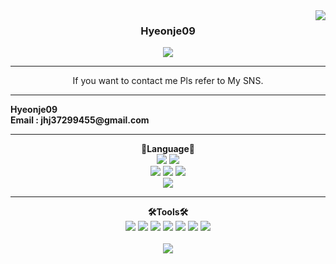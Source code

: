 <img src="https://github-readme-stats.vercel.app/api?username=Hyeonje09&show_icons=true&theme=tokyonight" align="right">
  <div align="center">
  

  ### <b> Hyeonje09 </b>


<a href="https://github.com/Hyeonje09"></a>
  <a href="https://www.instagram.com/hyeon__je__/"><img src="https://img.shields.io/badge/Instagram-FF0080?style=flat-round&logo=instagram&logoColor=white"/>
</a>

---
If you want to contact me Pls refer to My SNS.

</div>

---

<div align="left">
  <b>Hyeonje09</b><br>
  <b>Email : jhj37299455@gmail.com</b><br>
</div>

---

<div align="left">
<div align="center"> 
<b>📖Language📖</b>
</div>
<div align="center">
  <img src="https://img.shields.io/badge/C-00daf2?style=for-the-badge&logo=C&logoColor=white">
  <img src="https://img.shields.io/badge/-c++-black?style=for-the-badge&logo=c%2B%2B">
  <br>
  <img src="https://img.shields.io/badge/Python-2b63a4?style=for-the-badge&logo=python&logoColor=yellow">
  <img src="https://img.shields.io/badge/PyTorch-f39100?style=for-the-badge&logo=pytorch&logoColor=#EE4C2C">
  <img src="https://img.shields.io/badge/Keras-ff0000?style=for-the-badge&logo=keras&logoColor=#D00000">
  <br>
  <img src="https://img.shields.io/badge/MySQL-ac4534?style=for-the-badge&logo=mysql&logoColor=black">
  <hr>
<div align="center">
<b>🛠Tools🛠</b>
  </div>
  <div align="center">
<img src="https://img.shields.io/badge/Visual Studio code-24acf2?style=flat-round&logo=visualstudiocode&logoColor=white"/>
<img src="https://img.shields.io/badge/Google colab-163264?style=flat-round&logo=googlecolab&logoColor=white"/>
<img src="https://img.shields.io/badge/Pycharm-aa34f4?style=flat-round&logo=pycharm&logoColor=white"/>
<img src="https://img.shields.io/badge/Jupyter notebook-bb2345?style=flat-round&logo=jupyternotebook&logoColor=white"/>
<img src="https://img.shields.io/badge/Git-orange?style=flat-round&logo=Git&logoColor=white"/>
<img src="https://img.shields.io/badge/Github-black?style=flat-round&logo=Github&logoColor=white"/>
<img src="https://img.shields.io/badge/linux-red?style=flat-round&logo=linux&logoColor=black"> 
  </div>
  </div>
</div>
<br>
<div align="center">
  <img src="https://github-readme-stats.vercel.app/api/top-langs/?username=Hyeonje09&layout=compact&theme=onedark"/> <br>
</div>
</div>
